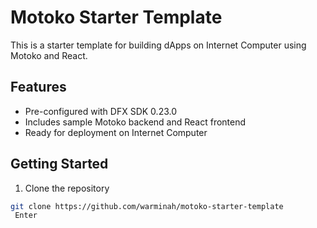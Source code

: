 # Motoko Starter Template

This is a starter template for building dApps on Internet Computer using Motoko and React.

## Features
- Pre-configured with DFX SDK 0.23.0
- Includes sample Motoko backend and React frontend
- Ready for deployment on Internet Computer

## Getting Started
1. Clone the repository
```bash
git clone https://github.com/warminah/motoko-starter-template
￼Enter
